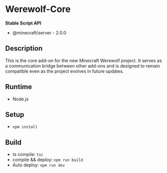 # Werewolf-Core
**Stable Script API**
- @minecraft/server - 2.0.0

## Description
This is the core add-on for the new Minecraft Werewolf project.
It serves as a communication bridge between other add-ons and is designed to remain compatible even as the project evolves in future updates.

## Runtime
- Node.js

## Setup
- `npm install`

## Build
- ts compile: `tsc`
- compile && deploy: `npm run build`
- Auto deploy: `npm run dev`